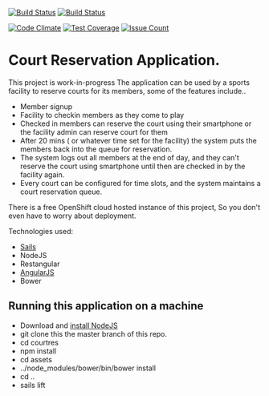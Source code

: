 [![Build Status](https://travis-ci.org/amitrke/courtres.svg?branch=master)](https://travis-ci.org/amitrke/courtres)
[![Build Status](https://david-dm.org/amitrke/courtres.svg?branch=master)](https://david-dm.org/amitrke/courtres)

[![Code Climate](https://codeclimate.com/github/amitrke/courtres/badges/gpa.svg)](https://codeclimate.com/github/amitrke/courtres)
[![Test Coverage](https://codeclimate.com/github/amitrke/courtres/badges/coverage.svg)](https://codeclimate.com/github/amitrke/courtres/coverage)
[![Issue Count](https://codeclimate.com/github/amitrke/courtres/badges/issue_count.svg)](https://codeclimate.com/github/amitrke/courtres)

# Court Reservation Application.

This project is work-in-progress
The application can be used by a sports facility to reserve courts for its members, some of the features include..
* Member signup
* Facility to checkin members as they come to play
* Checked in members can reserve the court using their smartphone or the facility admin can reserve court for them
* After 20 mins ( or whatever time set for the facility) the system puts the members back into the queue for reservation.
* The system logs out all members at the end of day, and they can't reserve the court using smartphone until then are checked in by the facility again.
* Every court can be configured for time slots, and the system maintains a court reservation queue.

There is a free OpenShift cloud hosted instance of this project, So you don't even have to worry about deployment.

Technologies used:
* [Sails](http://sailsjs.org)
* NodeJS
* Restangular
* [AngularJS](https://angularjs.org/)
* Bower


## Running this application on a machine
* Download and [install NodeJS](https://docs.npmjs.com/getting-started/installing-node)
* git clone this the master branch of this repo.
* cd courtres
* npm install
* cd assets
* ../node_modules/bower/bin/bower install
* cd ..
* sails lift
